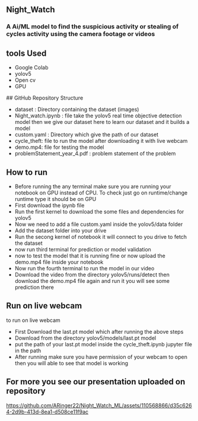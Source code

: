 ## Night_Watch

### A Ai/ML model to find the suspicious activity or stealing of cycles activity using the camera footage or videos

## tools Used
  <ul>
    <li>Google Colab</li>
    <li>yolov5</li>
    <li>Open cv</li>
    <li>GPU</li>
  </ul>
## GitHub Repository Structure
  <ul>
    <li>dataset : Directory containing the dataset (images)</li>
    <li>Night_watch.ipynb : file take the yolov5 real time objective detection model then we give our dataset here to learn our dataset and it builds a model</li>
    <li>custom.yaml : Directory which give the path of our dataset</li>
    <li>cycle_theft: file to run the model after downloading it with live webcam</li>
    <li>demo.mp4: file for testing the model</li>
    <li>problemStatement_year_4.pdf : problem statement of the problem</li>
  </ul>
  
## How to run
  <ul>
    <li>Before running the any terminal make sure you are running your notebook on GPU instead of CPU. To check just go on runtime/change runtime type it should be on GPU</li>
    <li>First download the ipynb file</li>
    <li>Run the first kernel to download the some files and dependencies for yolov5</li>
    <li>Now we need to add a file custom.yaml inside the yolov5/data folder</li>
    <li>Add the dataset folder into your drive </li>
    <li>Run the secong kernel of notebook it will connect to you drive to fetch the dataset</li>
    <li>now run third terminal for prediction or model validation</li>
    <li>now to test the model that it is running fine or now upload the demo.mp4 file inside your notebook</li>
    <li>Now run the fourth terminal to run the model in our video</li>
    <li>Download the video from the directory yolov5/runs/detect then download the demo.mp4 file again and run it you will see some prediction there</li>
  </ul>

## Run on live webcam
  to run on live webcam 
  <ul>
    <li>First Download the last.pt model which after running the above steps</li>
    <li>Download from the directory yolov5/models/last.pt model </li>
    <li>put the path of your last.pt model inside the cycle_theft.ipynb jupyter file in the path</li>
    <li>After running make sure you have permission of your webcam to open then you will able to see that model is working</li>
  </ul>
  
## For more you see our presentation uploaded on repository


https://github.com/ARinger22/Night_Watch_ML/assets/110568866/d35c6264-2d9b-413d-8ea1-d508ce11f9ac

